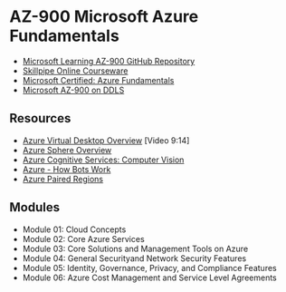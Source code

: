 # AZ-900 Microsoft Azure Fundamentals

* [Microsoft Learning AZ-900 GitHub Repository](https://github.com/MicrosoftLearning/AZ-900T0x-MicrosoftAzureFundamentals)
* [Skillpipe Online Courseware](https://www.skillpipe.com/)
* [Microsoft Certified: Azure Fundamentals](https://docs.microsoft.com/en-us/learn/certifications/azure-fundamentals/)
* [Microsoft AZ-900 on DDLS](https://www.ddls.com.au/?s=AZ-900&post_type%5B%5D=courses)

## Resources

* [Azure Virtual Desktop Overview](https://www.youtube.com/watch?v=NQFtI3JLtaU&feature=emb_logo&app=desktop) [Video 9:14]
* [Azure Sphere Overview](https://azure.microsoft.com/en-au/services/azure-sphere/)
* [Azure Cognitive Services: Computer Vision](https://azure.microsoft.com/en-us/services/cognitive-services/computer-vision/)
* [Azure - How Bots Work ](https://docs.microsoft.com/en-au/azure/bot-service/bot-builder-basics)
* [Azure Paired Regions](https://docs.microsoft.com/en-us/azure/best-practices-availability-paired-regions)

## Modules

* Module 01: Cloud Concepts
* Module 02: Core Azure Services
* Module 03: Core Solutions and Management Tools on Azure
* Module 04: General Securityand Network Security Features
* Module 05: Identity, Governance, Privacy, and Compliance Features
* Module 06: Azure Cost Management and Service Level Agreements
